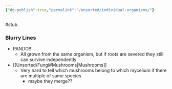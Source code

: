 ```yaml
---
{"dg-publish":true,"permalink":"/unsorted/individual-organisms/"}
---
```



#stub



### Blurry Lines
- PANDO!!
	- All grown from the same organism, but if roots are severed they still can survive independently
- [[Unsorted/Fungi#Mushrooms\|Mushrooms]]
	- Very hard to tell which mushrooms belong to which mycelium if there are multiple of same species
		- maybe they merge??